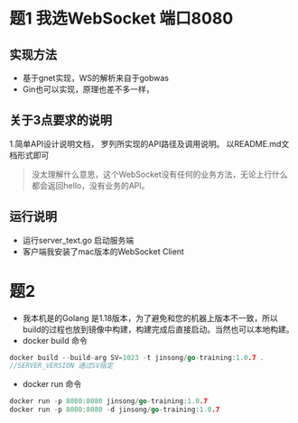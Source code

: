 # 题1 我选WebSocket 端口8080
 
## 实现方法


* 基于gnet实现，WS的解析来自于gobwas
* Gin也可以实现，原理也差不多一样，

## 关于3点要求的说明

1.简单API设计说明文档， 罗列所实现的API路径及调用说明。 以README.md文档形式即可
>没太理解什么意思，这个WebSocket没有任何的业务方法，无论上行什么都会返回hello，没有业务的API。

## 运行说明

- 运行server_text.go 启动服务端
- 客户端我安装了mac版本的WebSocket Client 



# 题2
- 我本机是的Golang 是1.18版本，为了避免和您的机器上版本不一致，所以build的过程也放到镜像中构建，构建完成后直接启动。当然也可以本地构建。
- docker build 命令
```go
docker build --build-arg SV=1023 -t jinsong/go-training:1.0.7 .
//SERVER_VERSION 通过SV指定
```
- docker run 命令
```go
docker run -p 8080:8080 jinsong/go-training:1.0.7     
docker run -p 8080:8080 -d jinsong/go-training:1.0.7
```





